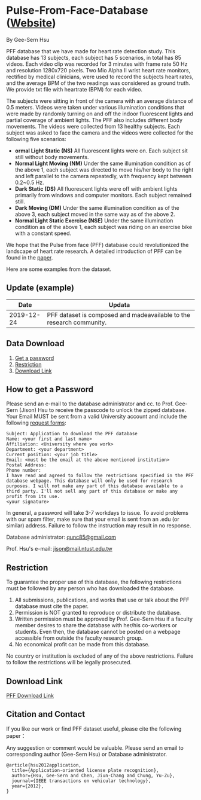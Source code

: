 # Pulse-From-Face-Database ([Website](http://140.118.199.217:50/))


By Gee-Sern Hsu

PFF database that we have made for heart rate detection study. This database has 13 subjects, each subject has 5 scenarios, in total has 85 videos. Each video clip was recorded for 3 minutes with frame rate 50 Hz and resolution 1280x720 pixels. Two Mio Alpha II wrist heart rate monitors, rectified by medical clinicians, were used to record the subjects heart rates, and the average BPM of the two readings was considered as ground truth. We provide txt file with heartrate (BPM) for each video.

The subjects were sitting in front of the camera with an average distance of 0.5 meters. Videos were taken under various illumination conditions that were made by randomly turning on and off the indoor fluorescent lights and partial coverage of ambient lights. The PFF also includes different body movements. The videos were collected from 13 healthy subjects. Each subject was asked to face the camera and the videos were collected for the following five scenarios:

- **ormal Light Static (NS)** All fluorescent lights were on. Each subject sit still without body movements.
- **Normal Light Moving (NM)** Under the same illumination condition as of the above 1, each subject was directed to move his/her body to the right and left parallel to the camera repeatedly, with frequency kept between 0.2~0.5 Hz.
- **Dark Static (DS)** All fluorescent lights were off with ambient lights primarily from windows and computer monitors. Each subject remained still.
- **Dark Moving (DM)** Under the same illumination condition as of the above 3, each subject moved in the same way as of the above 2.
- **Normal Light Static Exercise (NSE)** Under the same illumination condition as of the above 1, each subject was riding on an exercise bike with a constant speed.





We hope that the Pulse from face (PFF) database could revolutionized the landscape of heart rate research. A detailed introduction of PFF can be found in the [paper]().



Here are some examples from the dataset.



Update (example)
--
|Date|Updata|
|----|------|
|2019-12-24|PFF dataset is composed and madeavailable to the research community.|




Data Download 
--
 1. [Get a password](#how-to-get-a-password)
 2. [Restriction](#restriction)
 3. [Download Link](#download-link)
 
How to get a Password
-
Please send an e-mail to the database administrator and cc. to Prof. Gee-Sern (Jison) Hsu to receive the passcode to unlock the zipped database. Your Email MUST be sent from a valid University account and include the following [request forms](./RequestForms.txt):

```
Subject: Application to download the PFF database
Name: <your first and last name>
Affiliation: <University where you work>
Department: <your department>
Current position: <your job title>
Email: <must be the email at the above mentioned institution>
Postal Address:
Phone number:
I have read and agreed to follow the restrictions specified in the PFF database webpage. This database will only be used for research purposes. I will not make any part of this database available to a third party. I'll not sell any part of this database or make any profit from its use.
<your signature>
```
In general, a password will take 3-7 workdays to issue. To avoid problems with our spam filter, make sure that your email is sent from an .edu (or similar) address. Failure to follow the instruction may result in no response. 

Database administrator: qunc85@gmail.com

Prof. Hsu's e-mail: jison@mail.ntust.edu.tw



Restriction
-
To guarantee the proper use of this database, the following restrictions must be followed by any person who has downloaded the database.
 1. All submissions, publications, and works that use or talk about the PFF database must cite the paper. 
 2. Permission is NOT granted to reproduce or distribute the database. 
 3. Written permission must be approved by Prof. Gee-Sern Hsu if a faculty member desires to share the database with her/his co-workers or students. Even then, the database cannot be posted on a webpage accessible from outside the faculty research group. 
 4. No economical profit can be made from this database. 
 
No country or institution is excluded of any of the above restrictions. Failure to follow the restrictions will be legally prosecuted.

Download Link
-
[PFF Download Link](https://drive.google.com/file/d/15pBg6NUWnATxv47Rb6lyswyBk2kRiHdO/view)


Citation and Contact
--
If you like our work or find PFF dataset useful, please cite the following paper：

Any suggestion or comment would be valuable. Please send an email to corresponding author (Gee-Sern Hsu) or Database administrator.
```
@article{hsu2012application,
  title={Application-oriented license plate recognition},
  author={Hsu, Gee-Sern and Chen, Jiun-Chang and Chung, Yu-Zu},
  journal={IEEE transactions on vehicular technology},
  year={2012},
}
```





